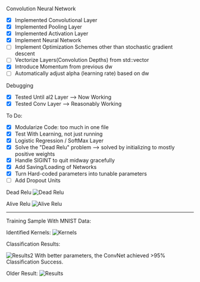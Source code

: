 Convolution Neural Network

- [x] Implemented Convolutional Layer
- [x] Implemented Pooling Layer
- [x] Implemented Activation Layer 
- [x] Implement Neural Network
- [ ] Implement Optimization Schemes other than stochastic gradient descent
- [ ] Vectorize Layers(Convolution Depths) from std::vector
- [x] Introduce Momentum from previous dw
- [ ] Automatically adjust alpha (learning rate) based on dw

Debugging
- [x] Tested Until al2 Layer --> Now Working
- [x] Tested Conv Layer --> Reasonably Working

To Do:
- [x] Modularize Code: too much in one file
- [x] Test With Learning, not just running
- [x] Logistic Regression / SoftMax Layer
- [x] Solve the "Dead Relu" problem --> solved by initializing to mostly positive weights
- [x] Handle SIGINT to quit midway gracefully
- [x] Add Saving/Loading of Networks
- [x] Turn Hard-coded parameters into tunable parameters
- [ ] Add Dropout Units

Dead Relu
![Dead Relu](images/DeadRelu.png)

Alive Relu
![Alive Relu](images/AliveRelu.png)

---
Training Sample With MNIST Data:

Identified Kernels:
![Kernels](images/Kernels.png)

Classification Results:

![Results2](images/Results_2.png)
With better parameters, the ConvNet achieved >95% Classification Success.

Older Result:
![Results](images/Results.png)
